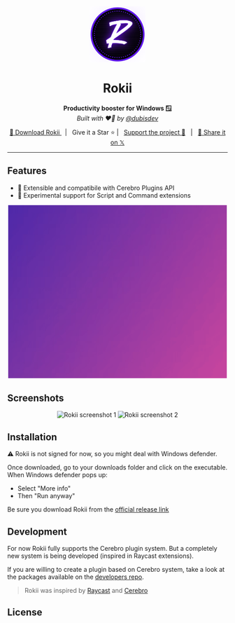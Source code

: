 <p align="center">
  <a href="https://github.com/RokiiApp">
    <img
        width="128px"
        alt="Rokii logo"
        src="https://raw.githubusercontent.com/RokiiApp/developers/main/assets/icon.svg"
    />
  </a>
</p>

<h1 align="center">Rokii</h1>

<p align="center">
  <strong>Productivity booster for Windows 🪟</strong>
  <br/>
  <i>Built with ❤️‍🔥 by <a href="https://github.com/dubisdev">@dubisdev</a></i>
</p>

<p align="center">
  <a href="https://github.com/RokiiApp/app/releases/latest">
    🔗 Download Rokii
  </a>
    &nbsp; | &nbsp; Give it a Star ⭐ | &nbsp;
    <a href="https://www.buymeacoffee.com/dubisdev">Support the project 🤝</a>
    &nbsp; | &nbsp;
    <a href="https://twitter.com/intent/tweet?text=I%27m%20using%20%23Rokii%20-%20A%20productivity%20booster%20for%20windows.%20%20Download%20it%20here:%20%20https://rokii.app">
      📢 Share it on 𝕏
    </a>
</p>

<hr />

## Features

- 🚀 Extensible and compatibile with Cerebro Plugins API
- 🧪 Experimental support for Script and Command extensions

<p align="center">
    <img
        alt="Rokii usage gif"
        src="https://raw.githubusercontent.com/RokiiApp/.github/main/assets/rokii.gif"
        width="500px" />

## Screenshots

<p align="center">
    <img
        alt="Rokii screenshot 1"
        width="450px"
        src="https://user-images.githubusercontent.com/77246331/228022733-a94ac2e3-8dd6-4af4-83cf-bc4890876518.png"
    />
    <img
        alt="Rokii screenshot 2"
        width="450px"
        src="https://user-images.githubusercontent.com/77246331/224578030-d4d581fc-1c3b-4f10-9c36-27b9d7de359a.png"
    />
</p>

## Installation

⚠️ Rokii is not signed for now, so you might deal with Windows defender.

Once downloaded, go to your downloads folder and click on the executable.
When Windows defender pops up:

- Select "More info"
- Then "Run anyway"

Be sure you download Rokii from the [official release link](https://github.com/RokiiApp/app/releases/latest)

## Development

For now Rokii fully supports the Cerebro plugin system.
But a completely new system is being developed (inspired in Raycast extensions).

If you are willing to create a plugin based on Cerebro system, take a look at the
packages available on the [developers repo](https://github.com/RokiiApp/developers).

> Rokii was inspired by [Raycast](https://www.raycast.com/) and [Cerebro](https://www.cerebroapp.com/)

## License
